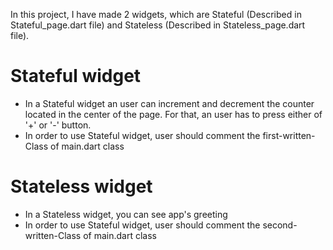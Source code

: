 In this project, I have made 2 widgets, which are Stateful (Described in Stateful_page.dart file) and Stateless (Described in Stateless_page.dart file).
# Stateful widget
-  In a  Stateful widget an user can increment and decrement the counter located in the center of the page. For that, an user has to press either of '+' or '-' button.
- In order to use Stateful widget, user should comment the first-written-Class of main.dart class
# Stateless widget
- In a Stateless widget, you can see app's greeting
- In order to use Stateful widget, user should comment the second-written-Class of main.dart class
